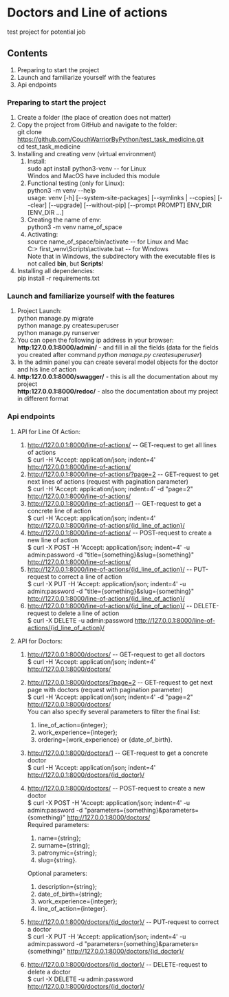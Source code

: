 # Doctors and Line of actions
test project for potential job

## Contents
1. Preparing to start the project
2. Launch and familiarize yourself with the features
3. Api endpoints


### Preparing to start the project
1. Create a folder (the place of creation does not matter)</br>
2. Copy the project from GitHub and navigate to the folder:</br>
   git clone https://github.com/CouchWarriorByPython/test_task_medicine.git </br>
   cd test_task_medicine
3. Installing and creating venv (virtual environment)
   1. Install:</br>
   sudo apt install python3-venv -- for Linux</br>
   Windos and MacOS have included this module
   2. Functional testing (only for Linux):</br>
   python3 -m venv --help</br>
   usage: venv [-h] [--system-site-packages] [--symlinks | --copies] [--clear] 
   [--upgrade] [--without-pip] [--prompt PROMPT] ENV_DIR [ENV_DIR ...]
   3. Creating the name of env:</br>
   python3 -m venv name_of_space
   4. Activating:</br>
   source name_of_space/bin/activate -- for Linux and Mac</br>
   C:\> first_venv\Scripts\activate.bat -- for Windows</br>
   Note that in Windows, the subdirectory with the executable files is not called **bin**, but **Scripts**!
4. Installing all dependencies:</br>
   pip install -r requirements.txt
### Launch and familiarize yourself with the features
1. Project Launch:</br>
   python manage.py migrate</br>
   python manage.py createsuperuser</br>
   python manage.py runserver</br>
2. You can open the following ip address in your browser:</br>
   **http:127.0.0.1:8000/admin/** - and fill in all the fields (data for the fields you created after command _python manage.py createsuperuser_)
3. In the admin panel you can create several model objects for the doctor and his line of action
4. **http:127.0.0.1:8000/swagger/** - this is all the documentation about my project</br>
   **http:127.0.0.1:8000/redoc/** - also the documentation about my project in different format
### Api endpoints
1. API for Line Of Action:</br>
    1. http://127.0.0.1:8000/line-of-actions/ -- GET-request to get all lines of actions</br>
    $ curl -H 'Accept: application/json; indent=4' http://127.0.0.1:8000/line-of-actions/ </br>
    2. http://127.0.0.1:8000/line-of-actions/?page=2 -- GET-request to get next lines of actions (request with pagination parameter)</br>
    $ curl -H 'Accept: application/json; indent=4' -d "page=2" http://127.0.0.1:8000/line-of-actions/ </br>
    3. http://127.0.0.1:8000/line-of-actions/1 -- GET-request to get a concrete line of action</br>
    $ curl -H 'Accept: application/json; indent=4' http://127.0.0.1:8000/line-of-actions/{id_line_of_action}/ </br>
    4. http://127.0.0.1:8000/line-of-actions/ -- POST-request to create a new line of action</br>
    $ curl -X POST -H 'Accept: application/json; indent=4' -u admin:password -d "title={something}&slug={something}" http://127.0.0.1:8000/line-of-actions/ </br>
    5. http://127.0.0.1:8000/line-of-actions/{id_line_of_action}/ -- PUT-request to correct a line of action</br>
    $ curl -X PUT -H 'Accept: application/json; indent=4' -u admin:password -d "title={something}&slug={something}" http://127.0.0.1:8000/line-of-actions/{id_line_of_action}/ </br>
    6. http://127.0.0.1:8000/line-of-actions/{id_line_of_action}/ -- DELETE-request to delete a line of action</br>
    $ curl -X DELETE -u admin:password http://127.0.0.1:8000/line-of-actions/{id_line_of_action}/ </br>


2. API for Doctors:</br>
   1. http://127.0.0.1:8000/doctors/ -- GET-request to get all doctors</br>
   $ curl -H 'Accept: application/json; indent=4' http://127.0.0.1:8000/doctors/ </br>
   2. http://127.0.0.1:8000/doctors/?page=2 -- GET-request to get next page with doctors (request with pagination parameter)</br>
   $ curl -H 'Accept: application/json; indent=4' -d "page=2" http://127.0.0.1:8000/doctors/ </br>
   You can also specify several parameters to filter the final list:</br>
      1. line_of_action={integer};
      2. work_experience={integer};
      3. ordering={work_experience} or {date_of_birth}.
   3. http://127.0.0.1:8000/doctors/1 -- GET-request to get a concrete doctor</br>
   $ curl -H 'Accept: application/json; indent=4' http://127.0.0.1:8000/doctors/{id_doctor}/ </br>
   4. http://127.0.0.1:8000/doctors/ -- POST-request to create a new doctor</br>
   $ curl -X POST -H 'Accept: application/json; indent=4' -u admin:password -d "parameters={something}&parameters={something}" http://127.0.0.1:8000/doctors/ </br>
      Required parameters:
      1. name={string};
      2. surname={string};
      3. patronymic={string};
      4. slug={string}.</br>
   
      Optional parameters:
      1. description={string};
      2. date_of_birth={string};
      3. work_experience={integer};
      4. line_of_action={integer}.
   5. http://127.0.0.1:8000/doctors/{id_doctor}/ -- PUT-request to correct a doctor</br>
   $ curl -X PUT -H 'Accept: application/json; indent=4' -u admin:password -d "parameters={something}&parameters={something}" http://127.0.0.1:8000/doctors/{id_doctor}/ </br>
   6. http://127.0.0.1:8000/doctors/{id_doctor}/ -- DELETE-request to delete a doctor</br>
   $ curl -X DELETE -u admin:password http://127.0.0.1:8000/doctors/{id_doctor}/ </br>